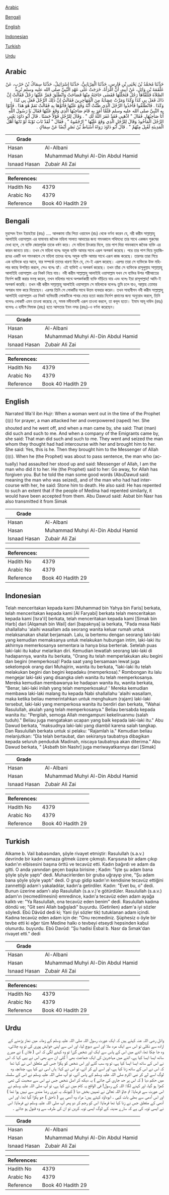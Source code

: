 [Arabic](#arabic)

[Bengali](#bengali)

[English](#english)

[Indonesian](#indonesian)

[Turkish](#turkish)

[Urdu](#urdu)

## Arabic


<div dir="rtl" lang="ar" style={{fontSize:'larger',backgroundColor:'#f8f9fa',padding:20}}>
حَدَّثَنَا مُحَمَّدُ بْنُ يَحْيَى بْنِ فَارِسٍ، حَدَّثَنَا الْفِرْيَابِيُّ، حَدَّثَنَا إِسْرَائِيلُ، حَدَّثَنَا سِمَاكُ بْنُ حَرْبٍ، عَنْ عَلْقَمَةَ بْنِ وَائِلٍ، عَنْ أَبِيهِ، أَنَّ امْرَأَةً، خَرَجَتْ عَلَى عَهْدِ النَّبِيِّ صلى الله عليه وسلم تُرِيدُ الصَّلاَةَ فَتَلَقَّاهَا رَجُلٌ فَتَجَلَّلَهَا فَقَضَى حَاجَتَهُ مِنْهَا فَصَاحَتْ وَانْطَلَقَ فَمَرَّ عَلَيْهَا رَجُلٌ فَقَالَتْ إِنَّ ذَاكَ فَعَلَ بِي كَذَا وَكَذَا وَمَرَّتْ عِصَابَةٌ مِنَ الْمُهَاجِرِينَ فَقَالَتْ إِنَّ ذَلِكَ الرَّجُلَ فَعَلَ بِي كَذَا وَكَذَا ‏.‏ فَانْطَلَقُوا فَأَخَذُوا الرَّجُلَ الَّذِي ظَنَّتْ أَنَّهُ وَقَعَ عَلَيْهَا فَأَتَوْهَا بِهِ فَقَالَتْ نَعَمْ هُوَ هَذَا ‏.‏ فَأَتَوْا بِهِ النَّبِيَّ صلى الله عليه وسلم فَلَمَّا أَمَرَ بِهِ قَامَ صَاحِبُهَا الَّذِي وَقَعَ عَلَيْهَا فَقَالَ يَا رَسُولَ اللَّهِ أَنَا صَاحِبُهَا ‏.‏ فَقَالَ ‏"‏ اذْهَبِي فَقَدْ غَفَرَ اللَّهُ لَكِ ‏"‏ ‏.‏ وَقَالَ لِلرَّجُلِ قَوْلاً حَسَنًا ‏.‏ قَالَ أَبُو دَاوُدَ يَعْنِي الرَّجُلَ الْمَأْخُوذَ وَقَالَ لِلرَّجُلِ الَّذِي وَقَعَ عَلَيْهَا ‏"‏ ارْجُمُوهُ ‏"‏ ‏.‏ فَقَالَ ‏"‏ لَقَدْ تَابَ تَوْبَةً لَوْ تَابَهَا أَهْلُ الْمَدِينَةِ لَقُبِلَ مِنْهُمْ ‏"‏ ‏.‏ قَالَ أَبُو دَاوُدَ رَوَاهُ أَسْبَاطُ بْنُ نَصْرٍ أَيْضًا عَنْ سِمَاكٍ ‏.‏
</div>
<div style={{backgroundColor:'#f8f9fa',padding:20, marginBottom: 10}}><table> <thead> <tr> <th>Grade</th> <th></th> </tr> </thead> <tbody> <tr><td>Hasan</td><td>Al-Albani</td></tr><tr><td>Hasan</td><td>Muhammad Muhyi Al-Din Abdul Hamid</td></tr><tr><td>Isnaad Hasan</td><td>Zubair Ali Zai</td></tr></tbody></table><table> <thead> <tr> <th>References:</th> <th></th> </tr> </thead> <tbody><tr><td>Hadith No</td><td>4379</td></tr><tr><td>Arabic No</td><td>4379</td></tr><tr><td>Reference</td><td>Book 40 Hadith 29</td></tr></tbody></table></div>

## Bengali


<div dir="ltr" lang="bn" style={{fontSize:'larger',backgroundColor:'#f8f9fa',padding:20}}>
মুহাম্মদ ইবন ইয়াহইয়া (রহঃ) .... আলকামা তাঁর পিতা ওয়াযেল (রাঃ) থেকে বর্ণনা করেন যে, নরী করীম সাল্লাল্লাহু আলাইহি ওয়াসাল্লাম এর যামানায় জনৈক মহিলা সালাত আদায়ের জন্য গমনকালে পথিমধ্যে তার সাথে একজন পুরুষের দেখা হলে, সে ব্যক্তি জোরপূর্বক তাকে ধর্ষণ করে। সে মহিলা চিৎকার দিলে, তার পাশ দিয়া গমনকালে জনৈক ব্যক্তি এর কারন জানতে চায়। তখন সে মহিলা বলেঃ অমুক ব্যক্তি আমার সাথে এরূপ অপকর্ম করেছে। পরে তার পাশ দিয়ে মুহাজিরদের একটি দল গমনকালে সে মহিলা তাদের বলেঃ অমুক ব্যক্তি আমার সাথে এরূপ কাজ করেছে। তারপর তারা গিয়ে এক ব্যক্তিকে ধরে আনে, যার সম্পর্কে তাদের ধারণা ছিল যে, সে-ই এরূপ করেছে। এরপর তারা সে ব্যক্তিকে উক্ত মহিলার কাছে উপস্থিত করলে, সেও বলেঃ হ্যাঁ। এই ব্যক্তিই এ অপকর্ম করেছে। তখন তাঁরা সে ব্যক্তিকে রাসূলুল্লাহ সাল্লাল্লাহু আলাইহি ওয়াসাল্লাম এর নিকট নিয়ে যায়। নবী করীম সাল্লাল্লাহু আলাইহি ওয়াসাল্লাম যখন সে ব্যক্তির উপর শরীআতের নির্দেশ জারী করার মনস্থ করেন, তখন মহিলার সাথে অপকর্মকারী ব্যক্তি দাঁড়িয়ে যায় এবং বলেঃ ইয়া রাসূলাল্লাহ! আমি-ই অপকর্ম করেছি। তখন নরী করীম সাল্লাল্লাহু আলাইহি ওয়াসাল্লাম সে মহিলাকে বলেনঃ তুমি চলে যাও, আল্লাহ তোমার অপরাধ মাফ করে দিয়েছেন। এরপর তিনি সে লোকটির সাথে উত্তম ব্যবহার করেন। তখন সাহাবীগন নবী করীম সাল্লাল্লাহু আলাইহি ওয়াসাল্লাম এর নিকট ব্যভিচারী লোকটিকে পাথর মেরে হত্যা করার নির্দেশ প্রদানের জন্য অনুরোধ করলে, তিনি বলেনঃ লোকটি এমন তাওবা করেছে যে, সমস্ত মদীনাবাসী এরূপ তাওবা করলে, তা কবূল হতো। ইমাম আবূ দাউদ (রহঃ) বলেনঃ এ হাদীস সিমাক (রহঃ) হতে আসতার ইবন নসর (রহঃ)-ও বর্ণনা করেছেন।
</div>
<div style={{backgroundColor:'#f8f9fa',padding:20, marginBottom: 10}}><table> <thead> <tr> <th>Grade</th> <th></th> </tr> </thead> <tbody> <tr><td>Hasan</td><td>Al-Albani</td></tr><tr><td>Hasan</td><td>Muhammad Muhyi Al-Din Abdul Hamid</td></tr><tr><td>Isnaad Hasan</td><td>Zubair Ali Zai</td></tr></tbody></table><table> <thead> <tr> <th>References:</th> <th></th> </tr> </thead> <tbody><tr><td>Hadith No</td><td>4379</td></tr><tr><td>Arabic No</td><td>4379</td></tr><tr><td>Reference</td><td>Book 40 Hadith 29</td></tr></tbody></table></div>

## English


<div dir="ltr" lang="en" style={{fontSize:'larger',backgroundColor:'#f8f9fa',padding:20}}>
Narrated Wa'il ibn Hujr: When a woman went out in the time of the Prophet (ﷺ) for prayer, a man attacked her and overpowered (raped) her. She shouted and he went off, and when a man came by, she said: That (man) did such and such to me. And when a company of the Emigrants came by, she said: That man did such and such to me. They went and seized the man whom they thought had had intercourse with her and brought him to her. She said: Yes, this is he. Then they brought him to the Messenger of Allah (ﷺ). When he (the Prophet) was about to pass sentence, the man who (actually) had assaulted her stood up and said: Messenger of Allah, I am the man who did it to her. He (the Prophet) said to her: Go away, for Allah has forgiven you. But he told the man some good words (AbuDawud said: meaning the man who was seized), and of the man who had had intercourse with her, he said: Stone him to death. He also said: He has repented to such an extent that if the people of Medina had repented similarly, it would have been accepted from them. Abu Dawud said: Asbat bin Nasr has also transmitted it from Simak
</div>
<div style={{backgroundColor:'#f8f9fa',padding:20, marginBottom: 10}}><table> <thead> <tr> <th>Grade</th> <th></th> </tr> </thead> <tbody> <tr><td>Hasan</td><td>Al-Albani</td></tr><tr><td>Hasan</td><td>Muhammad Muhyi Al-Din Abdul Hamid</td></tr><tr><td>Isnaad Hasan</td><td>Zubair Ali Zai</td></tr></tbody></table><table> <thead> <tr> <th>References:</th> <th></th> </tr> </thead> <tbody><tr><td>Hadith No</td><td>4379</td></tr><tr><td>Arabic No</td><td>4379</td></tr><tr><td>Reference</td><td>Book 40 Hadith 29</td></tr></tbody></table></div>

## Indonesian


<div dir="ltr" lang="id" style={{fontSize:'larger',backgroundColor:'#f8f9fa',padding:20}}>
Telah menceritakan kepada kami [Muhammad bin Yahya bin Faris] berkata, telah menceritakan kepada kami [Al Faryabi] berkata telah menceritakan kepada kami [Isra'il] berkata, telah menceritakan kepada kami [Simak bin Harb] dari [Alqamah bin Wail] dari [bapaknya] ia berkata, "Pada masa Nabi shallallahu 'alaihi wasallam ada seorang wanita keluar rumah untuk melaksanakan shalat berjamaah. Lalu, ia bertemu dengan seorang laki-laki yang kemudian memaksanya untuk melakukan hubungan intim, laki-laki itu akhirnya memerkosanya sementara ia hanya bisa berteriak. Setelah puas laki-laki itu kabur melarikan diri. Kemudian lewatlah seorang laki-laki di hadapannya, wanita itu berkata, "Orang itu telah memperlakukan aku begini dan begini (memperkosa)! Pada saat yang bersamaan lewat juga sekelompok orang dari Muhajirin, wanita itu berkata, "laki-laki itu telah melakukan begini dan begini kepadaku (memperkosa)." Rombongan itu lalu mengejar laki-laki yang disangka oleh wanita itu telah memperkosanya. Mereka kemudian membawanya ke hadapan wanita itu, wanita berkata, "Benar, laki-laki inilah yang telah memperkosaku! ' Mereka kemudian membawa laki-laki malang itu kepada Nabi shallallahu 'alaihi wasallam, maka ketika beliau memerintahkan untuk menghukum (rajam) laki-laki tersebut, laki-laki yang memperkosa wanita itu berdiri dan berkata, "Wahai Rasulullah, akulah yang telah memperkosanya." Beliau bersabda kepada wanita itu: "Pergilah, semoga Allah mengampuni kekeliruanmu (salah tuduh)." Beliau juga mengatakan ucapan yang baik kepada laki-laki itu." Abu Dawud berkata, "maksudnya laki-laki yang diambil karena salah tangkap. Dan Rasulullah berkata untuk si pelaku: "Rajamlah ia." Kemudian beliau melanjutkan: "Dia telah bertaubat, dan sekiranya taubatnya dibagikan kepada seluruh penduduk Madinah, niscaya taubatnya akan diterima." Abu Dawud berkata, " [Asbath bin Nashr] juga meriwayatkannya dari [Simak]
</div>
<div style={{backgroundColor:'#f8f9fa',padding:20, marginBottom: 10}}><table> <thead> <tr> <th>Grade</th> <th></th> </tr> </thead> <tbody> <tr><td>Hasan</td><td>Al-Albani</td></tr><tr><td>Hasan</td><td>Muhammad Muhyi Al-Din Abdul Hamid</td></tr><tr><td>Isnaad Hasan</td><td>Zubair Ali Zai</td></tr></tbody></table><table> <thead> <tr> <th>References:</th> <th></th> </tr> </thead> <tbody><tr><td>Hadith No</td><td>4379</td></tr><tr><td>Arabic No</td><td>4379</td></tr><tr><td>Reference</td><td>Book 40 Hadith 29</td></tr></tbody></table></div>

## Turkish


<div dir="ltr" lang="tr" style={{fontSize:'larger',backgroundColor:'#f8f9fa',padding:20}}>
Alkame b. Vail babasından, şöyle rivayet etmiştir: Rasulullah (s.a.v.) devrinde bir kadın namaza gitmek üzere çıkmıştı. Karşısına bir adam çıkıp kadın'ın elbisesini başına örttü ve tecavüz etti. Kadın bağırdı ve adam da gitti. O anda yanından geçen başka birisine ; Kadın: "İşte şu adam bana şöyle şöyle yaptı" dedi. Muhacirlerden bir gruba uğrayıp yine, "Şu adam bana şöyle şöyle yaptı" dedi. O grup gidip kadın'ın kendisine tecavüz ettiğini zannettiği adam'ı yakaladılar, kadın'a getirdiler. Kadın: "Evet bu, o" dedi. Bunun üzerine adam'ı alıp Rasulullah (s.a.v.)'e götürdüler. Rasulullah (s.a.v.) adam'ın (recmedilmesini) emredince, kadın'a tecavüz eden adam ayağa kalktı ve: "Ya Rasulullah, ona tecavüz eden benim" dedi. Rasulullah kadına döndü ve; "Git seni Allah bağışladı" buyurdu. (Getirilen) adam'a iyi sözler söyledi. Ebû Dâvûd dedi ki; Yani (iyi sözler tik) tutuklanan adam içindi. Kadına tecavüz eden adam için de: "Onu recmediniz. Şüphesiz o öyle bir tevbe etti ki eğer tüm Medine halkı o tevbeyi etseydi hepsinden kabul olunurdu. buyurdu. Ebû Davûd: "Şu hadisi Esbal b. Nasr da Sımak'dan rivayet etti." dedi
</div>
<div style={{backgroundColor:'#f8f9fa',padding:20, marginBottom: 10}}><table> <thead> <tr> <th>Grade</th> <th></th> </tr> </thead> <tbody> <tr><td>Hasan</td><td>Al-Albani</td></tr><tr><td>Hasan</td><td>Muhammad Muhyi Al-Din Abdul Hamid</td></tr><tr><td>Isnaad Hasan</td><td>Zubair Ali Zai</td></tr></tbody></table><table> <thead> <tr> <th>References:</th> <th></th> </tr> </thead> <tbody><tr><td>Hadith No</td><td>4379</td></tr><tr><td>Arabic No</td><td>4379</td></tr><tr><td>Reference</td><td>Book 40 Hadith 29</td></tr></tbody></table></div>

## Urdu


<div dir="rtl" lang="ur" style={{fontSize:'larger',backgroundColor:'#f8f9fa',padding:20}}>
وائل رضی اللہ عنہ کہتے ہیں کہ ایک عورت رسول اللہ صلی اللہ علیہ وسلم کے زمانہ میں نماز پڑھنے کے ارادہ سے نکلی تو اس سے ایک مرد ملا اور اسے دبوچ لیا، اور اس سے اپنی خواہش پوری کی تو وہ چلائی، وہ جا چکا تھا، اتنے میں اس کے پاس سے ایک اور شخص گزرا تو وہ کہنے لگی کہ اس ( فلاں ) نے میرے ساتھ ایسا ایسا کیا ہے، اتنے میں مہاجرین کی ایک جماعت بھی آ گئی ان سے بھی اس نے یہی کہا کہ اس نے اس کے ساتھ ایسا ایسا کیا ہے، تو وہ سب گئے اور اس شخص کو پکڑا جس کے متعلق اس نے کہا تھا کہ اس نے اس کے ساتھ زنا کیا ہے، اور اسے لے کر آئے، تو اس نے کہا: ہاں اسی نے کیا ہے، چنانچہ وہ لوگ اسے لے کر نبی اکرم صلی اللہ علیہ وسلم کے پاس آئے، تو آپ صلی اللہ علیہ وسلم نے اس کے سلسلہ میں حکم دیا ( کہ اس پر حد جاری کی جائے ) یہ دیکھ کر اصل شخص جس نے اس سے صحبت کی تھی کھڑا ہو گیا، اور کہنے لگا: اللہ کے رسول! فی الواقع یہ کام میں نے کیا ہے، تو آپ صلی اللہ علیہ وسلم نے اس عورت سے فرمایا: تم جاؤ اللہ تعالیٰ نے تمہیں بخش دیا ( کیونکہ یہ تیری رضا مندی سے نہیں ہوا تھا ) اور اس آدمی سے بھلی بات کہی ۔ ابوداؤد کہتے ہیں: مراد وہ آدمی ہے ( ناحق ) جو پکڑا گیا تھا، اور اس آدمی کے متعلق جس نے زنا کیا تھا فرمایا: اس کو رجم کر دو پھر آپ صلی اللہ علیہ وسلم نے فرمایا: اس نے ایسی توبہ کی ہے کہ سارے مدینہ کے لوگ ایسی توبہ کریں تو ان کی طرف سے وہ قبول ہو جائے ۔
</div>
<div style={{backgroundColor:'#f8f9fa',padding:20, marginBottom: 10}}><table> <thead> <tr> <th>Grade</th> <th></th> </tr> </thead> <tbody> <tr><td>Hasan</td><td>Al-Albani</td></tr><tr><td>Hasan</td><td>Muhammad Muhyi Al-Din Abdul Hamid</td></tr><tr><td>Isnaad Hasan</td><td>Zubair Ali Zai</td></tr></tbody></table><table> <thead> <tr> <th>References:</th> <th></th> </tr> </thead> <tbody><tr><td>Hadith No</td><td>4379</td></tr><tr><td>Arabic No</td><td>4379</td></tr><tr><td>Reference</td><td>Book 40 Hadith 29</td></tr></tbody></table></div>